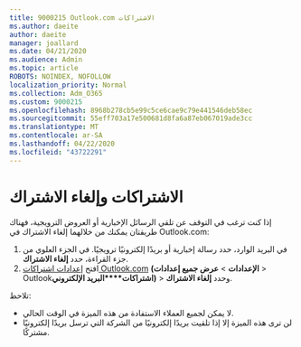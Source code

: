 ```yaml
---
title: 9000215 Outlook.com الاشتراكات
ms.author: daeite
author: daeite
manager: joallard
ms.date: 04/21/2020
ms.audience: Admin
ms.topic: article
ROBOTS: NOINDEX, NOFOLLOW
localization_priority: Normal
ms.collection: Adm_O365
ms.custom: 9000215
ms.openlocfilehash: 8968b278cb5e99c5ce6cae9c79e441546deb58ec
ms.sourcegitcommit: 55eff703a17e500681d8fa6a87eb067019ade3cc
ms.translationtype: MT
ms.contentlocale: ar-SA
ms.lasthandoff: 04/22/2020
ms.locfileid: "43722291"
---
```

# <a name="subscriptions-and-unsubscribing"></a>الاشتراكات وإلغاء الاشتراك

إذا كنت ترغب في التوقف عن تلقي الرسائل الإخبارية أو العروض الترويجية، فهناك طريقتان يمكنك من خلالهما إلغاء الاشتراك في Outlook.com:

1. في البريد الوارد، حدد رسالة إخبارية أو بريدًا إلكترونيًا ترويجيًا. في الجزء العلوي من جزء القراءة، حدد **إلغاء الاشتراك**.
2. افتح [إعدادات اشتراكات Outlook.com](https://outlook.live.com/mail/options/mail/brandsSubscriptions) **(الإعدادات** > **عرض جميع إعدادات** > Outlook**اشتراكات****البريد الإلكتروني)** > وحدد **إلغاء الاشتراك**.

تلاحظ:

- لا يمكن لجميع العملاء الاستفادة من هذه الميزة في الوقت الحالي.
- لن ترى هذه الميزة إلا إذا تلقيت بريدًا إلكترونيًا من الشركة التي ترسل بريدًا إلكترونيًا مشتركًا.